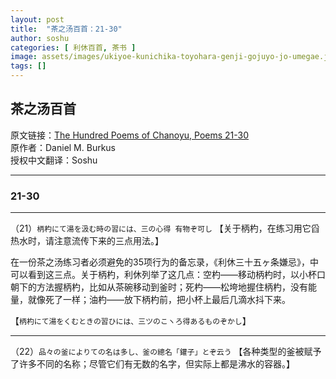 ```yaml
---
layout: post
title:  "茶之汤百首：21-30"
author: soshu
categories: [ 利休百首, 茶书 ]
image: assets/images/ukiyoe-kunichika-toyohara-genji-gojuyo-jo-umegae.jpg
tags: []
---
```


## 茶之汤百首

原文链接：[The Hundred Poems of Chanoyu, Poems 21-30](https://chanoyu-to-wa.tumblr.com/post/21490705265/the-hundred-poems-of-chanoyu-poems-21-30)  
原作者：Daniel M. Burkus  
授权中文翻译：Soshu

----

### 21-30

----

（21）`柄杓にて湯を汲む時の習には、三の心得 有物ぞ可し` 【关于柄杓，在练习用它舀热水时，请注意流传下来的三点用法。】

在一份茶之汤练习者必须避免的35项行为的备忘录，《利休三十五ヶ条嫌忌》，中可以看到这三点。关于柄杓，利休列举了这几点：空杓——移动柄杓时，以小杯口朝下的方法握柄杓，比如从茶碗移动到釜时；死杓——松垮地握住柄杓，没有能量，就像死了一样；油杓——放下柄杓前，把小杯上最后几滴水抖下来。

【`柄杓にて湯をくむときの習ひには、三ツのこヽろ得あるものぞかし`】

----

（22）`品々の釜によりての名は多し、釜の總名「鑵子」とぞ云う` 【各种类型的釜被赋予了许多不同的名称；尽管它们有无数的名字，但实际上都是沸水的容器。】
